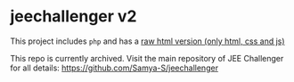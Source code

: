 # jeechallenger v2

This project includes `php` and has a [raw html version (only html, css and js)](https://github.com/Samya-S/jeechallenger-v3)

This repo is currently archived. Visit the main repository of JEE Challenger for all details: https://github.com/Samya-S/jeechallenger
